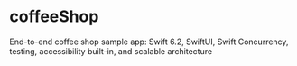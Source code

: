 # coffeeShop
End-to-end coffee shop sample app: Swift 6.2, SwiftUI, Swift Concurrency, testing, accessibility built-in, and scalable architecture
